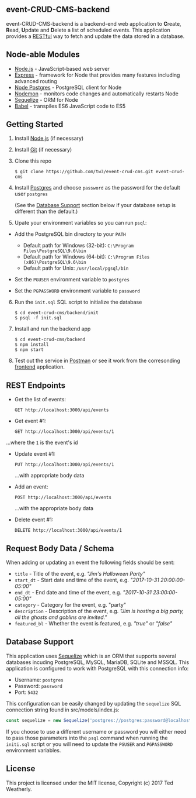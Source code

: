 ## event-CRUD-CMS-backend

event-CRUD-CMS-backend is a backend-end web application to **C**reate, **R**ead, **U**pdate and **D**elete a list of scheduled events.  This application provides a [RESTful](https://en.wikipedia.org/wiki/Representational_state_transfer) way to fetch and update the data stored in a database.

## Node-able Modules

 - [Node.js](https://nodejs.org) - JavaScript-based web server
 - [Express](http://expressjs.com/) - framework for Node that provides many features including advanced routing
 - [Node Postgres](https://github.com/brianc/node-postgres) - PostgreSQL client for Node
 - [Nodemon](https://github.com/remy/nodemon) - monitors code changes and automatically restarts Node
 - [Sequelize](https://github.com/sequelize/sequelize) - ORM for Node
 - [Babel](https://github.com/babel/babel) - transpiles ES6 JavaScript code to ES5

## Getting Started

 1. Install [Node.js](https://nodejs.org/en/download/current/) (if necessary)

 2. Install [Git](https://git-scm.com/downloads) (if necessary)
 
 3. Clone this repo

        $ git clone https://github.com/tw3/event-crud-cms.git event-crud-cms

 4. Install [Postgres](https://www.postgresql.org/download/) and choose `password` as the password for the default user `postgres`
 
    (See the [Database Support](#database-support) section below if your database setup is different than the default.)
  
 5. Upate your environment variables so you can run `psql`:
 
   - Add the PostgreSQL bin directory to your `PATH`
     - Default path for Windows (32-bit): `C:\Program Files\PostgreSQL\9.6\bin`
     - Default path for Windows (64-bit): `C:\Program Files (x86)\PostgreSQL\9.6\bin`
     - Default path for Unix: `/usr/local/pgsql/bin`
     
   - Set the `PGUSER` environment variable to `postgres`
   
   - Set the `PGPASSWORD` environment variable to `password`

 6. Run the `init.sql` SQL script to initialize the database
 
        $ cd event-crud-cms/backend/init
        $ psql -f init.sql
    
 7. Install and run the backend app

        $ cd event-crud-cms/backend
        $ npm install
        $ npm start

 8. Test out the service in [Postman](https://www.getpostman.com/) or see it work from the corresonding [frontend](https://github.com/tw3/event-crud-cms/tree/master/frontend) application.

## REST Endpoints

 - Get the list of events:
 
   `GET http://localhost:3000/api/events`
   
 - Get event #1:
 
   `GET http://localhost:3000/api/events/1`
 
 ...where the `1` is the event's id
 
 - Update event #1:
 
   `PUT http://localhost:3000/api/events/1`
 
   ...with appropriate body data
 
 - Add an event:
 
   `POST http://localhost:3000/api/events`
 
   ...with the appropriate body data
 
 - Delete event #1:
 
   `DELETE http://localhost:3000/api/events/1`

## Request Body Data / Schema

When adding or updating an event the following fields should be sent:

 - `title` - Title of the event, e.g. *"Jim's Halloween Party"*
 - `start_dt` - Start date and time of the event, e.g. *"2017-10-31 20:00:00-05:00"*
 - `end_dt` - End date and time of the event, e.g. *"2017-10-31 23:00:00-05:00"*
 - `category` - Category for the event, e.g. "party"
 - `description` - Description of the event, e.g. *"Jim is hosting a big party, all the ghosts and goblins are invited."*
 - `featured_bl` - Whether the event is featured, e.g. *"true"* or *"false"*

## Database Support

This application uses [Sequelize](http://docs.sequelizejs.com/en/v3/) which is an ORM that supports several databases incuding PostgreSQL, MySQL, MariaDB, SQLite and MSSQL.  This application is configured to work with PostgreSQL with this connection info:

 - Username: `postgres`
 - Password: `password`
 - Port: `5432`

This configuration can be easily changed by updating the `sequelize` SQL connection string found in src/models/index.js:
    
````javascript
const sequelize = new Sequelize('postgres://postgres:password@localhost:5432/event_db');
````

If you choose to use a different username or password you will either need to pass those parameters into the `psql` command when running the `initi.sql` script or you will need to update the `PGUSER` and `PGPASSWORD` environment variables.

## License

This project is licensed under the MIT license, Copyright (c) 2017 Ted Weatherly.
